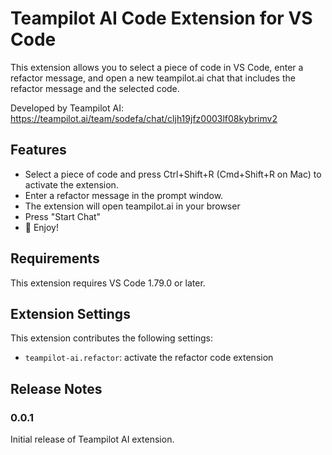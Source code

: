 # Teampilot AI Code Extension for VS Code

This extension allows you to select a piece of code in VS Code, enter a refactor message, and open a new teampilot.ai chat that includes the refactor message and the selected code.

Developed by Teampilot AI:
https://teampilot.ai/team/sodefa/chat/cljh19jfz0003lf08kybrimv2

## Features

- Select a piece of code and press Ctrl+Shift+R (Cmd+Shift+R on Mac) to activate the extension.
- Enter a refactor message in the prompt window.
- The extension will open teampilot.ai in your browser
- Press "Start Chat"
- 🤗 Enjoy!

## Requirements

This extension requires VS Code 1.79.0 or later.

## Extension Settings

This extension contributes the following settings:

- `teampilot-ai.refactor`: activate the refactor code extension

## Release Notes

### 0.0.1

Initial release of Teampilot AI extension.
